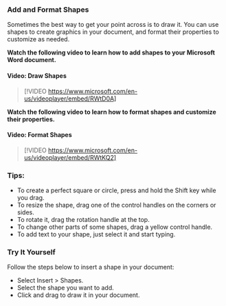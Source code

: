 ### Add and Format Shapes
Sometimes the best way to get your point across is to draw it. You can use shapes to create graphics in your document, and format their properties to customize as needed.

**Watch the following video to learn how to add shapes to your Microsoft Word document.**


#### Video: Draw Shapes

> [!VIDEO https://www.microsoft.com/en-us/videoplayer/embed/RWtD0A]


**Watch the following video to learn how to format shapes and customize their properties.**


#### Video: Format Shapes

> [!VIDEO https://www.microsoft.com/en-us/videoplayer/embed/RWtKQ2]


### Tips:

*   To create a perfect square or circle, press and hold the Shift key while you drag. 
*   To resize the shape, drag one of the control handles on the corners or sides. 
*   To rotate it, drag the rotation handle at the top. 
*   To change other parts of some shapes, drag a yellow control handle. 
*   To add text to your shape, just select it and start typing. 

### Try It Yourself

Follow the steps below to insert a shape in your document:

*   Select Insert > Shapes.
*   Select the shape you want to add.
*   Click and drag to draw it in your document.